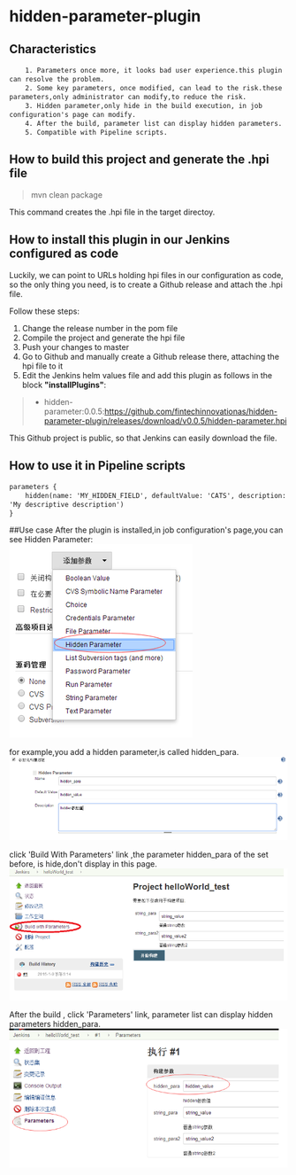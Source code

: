 hidden-parameter-plugin
=======================

## Characteristics

		1. Parameters once more, it looks bad user experience.this plugin can resolve the problem.
		2. Some key parameters, once modified, can lead to the risk.these parameters,only administrator can modify,to reduce the risk.
		3. Hidden parameter,only hide in the build execution, in job configuration's page can modify.
		4. After the build, parameter list can display hidden parameters.
		5. Compatible with Pipeline scripts.
	

## How to build this project and generate the .hpi file

> mvn clean package

This command creates the .hpi file in the target directoy.

## How to install this plugin in our Jenkins configured as code

Luckily, we can point to URLs holding hpi files in our configuration as code, so the only thing you need, is to create
a Github release and attach the .hpi file.

Follow these steps:

1. Change the release number in the pom file
2. Compile the project and generate the hpi file
3. Push your changes to master
4. Go to Github and manually create a Github release there, attaching the hpi file to it
5. Edit the Jenkins helm values file and add this plugin as follows in the block **"installPlugins"**:
> - hidden-parameter:0.0.5:https://github.com/fintechinnovationas/hidden-parameter-plugin/releases/download/v0.0.5/hidden-parameter.hpi

This Github project is public, so that Jenkins can easily download the file.

## How to use it in Pipeline scripts

```
parameters {
    hidden(name: 'MY_HIDDEN_FIELD', defaultValue: 'CATS', description: 'My descriptive description')
}
```


##Use case
After the plugin is installed,in job configuration's page,you can see Hidden Parameter:<br>
![](images/JobConfiguration1.png)

for example,you add a hidden parameter,is called hidden_para.<br>
![](images/JobConfiguration2.png)

click 'Build With Parameters' link ,the parameter hidden_para of the set before, is hide,don't display in this page. <br>
![](images/JobConfiguration3.png)

After the build , click 'Parameters' link, parameter list can display hidden parameters hidden_para.<br>
![](images/JobConfiguration4.png)


